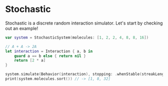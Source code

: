 # Stochastic

Stochastic is a discrete random interaction simulator. Let's start by checking out an example!
```swift
var system = StochasticSystem(molecules: [1, 2, 2, 4, 8, 8, 16])

// A + A -> 2A
let interaction = Interaction { a, b in
    guard a == b else { return nil }
    return [2 * a]
}

system.simulate(Behavior(interaction), stopping: .whenStable(streakLength: 50))
print(system.molecules.sort()) // -> [1, 8, 32]
```
